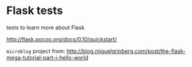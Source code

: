 # Flask tests

tests to learn more about Flask

http://flask.pocoo.org/docs/0.10/quickstart/

`microblog` project from:
http://blog.miguelgrinberg.com/post/the-flask-mega-tutorial-part-i-hello-world
